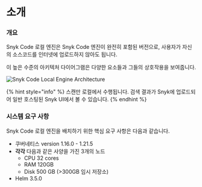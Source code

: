 # 소개

### 개요

Snyk Code 로컬 엔진은 Snyk Code 엔진이 완전히 포함된 버전으로, 사용자가 자신의 소스코드를 인터넷에 업로드하지 않아도 됩니다.

이 높은 수준의 아키텍처 다이어그램은 다양한 요소들과 그들의 상호작용을 보여줍니다.

![Snyk Code Local Engine Architecture](<../../../../.gitbook/assets/Screen Shot 2021-11-11 at 2.36.41 PM.png>)

{% hint style="info" %}
스캔만 로컬에서 수행됩니다. 검색 결과가 Snyk에 업로드되어 일반 호스팅된 Snyk UI에서 볼 수 있습니다.
{% endhint %}

### 시스템 요구 사항

Snyk Code 로컬 엔진을 배치하기 위한 핵심 요구 사항은 다음과 같습니다.

* 쿠버네티스 version 1.16.0 - 1.21.5
* **각각** 다음과 같은 사양을 가진 3개의 노드
  * CPU 32 cores
  * RAM 120GB
  * Disk 500 GB (>300GB 임시 저장소)
* Helm 3.5.0
